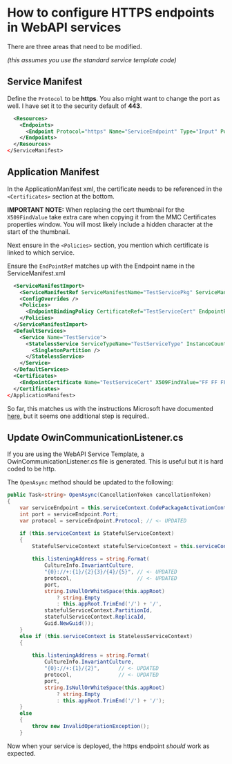 # How to configure HTTPS endpoints in WebAPI services

There are three areas that need to be modified.

_(this assumes you use the standard service template code)_

## Service Manifest

Define the `Protocol` to be **https**. You also might want to change the port as well. I have set it to the security default of **443**.

```xml
  <Resources>
    <Endpoints>
      <Endpoint Protocol="https" Name="ServiceEndpoint" Type="Input" Port="443" />
    </Endpoints>
  </Resources>
</ServiceManifest>
```

## Application Manifest

In the ApplicationManifest xml, the certificate needs to be referenced in the `<Certificates>` section at the bottom.

**IMPORTANT NOTE:** 
When replacing the cert thumbnail for the `X509FindValue` take extra care when copying it from the MMC Certificates properties window. You will most likely include a hidden character at the start of the thumbnail.

Next ensure in the `<Policies>` section, you mention which certificate is linked to which service. 

Ensure the `EndPointRef` matches up with the Endpoint name in the ServiceManifest.xml

```xml
  <ServiceManifestImport>
    <ServiceManifestRef ServiceManifestName="TestServicePkg" ServiceManifestVersion="1.0.0" />
    <ConfigOverrides />
    <Policies>
      <EndpointBindingPolicy CertificateRef="TestServiceCert" EndpointRef="ServiceEndpoint"/>
    </Policies>
  </ServiceManifestImport>
  <DefaultServices>
    <Service Name="TestService">
      <StatelessService ServiceTypeName="TestServiceType" InstanceCount="[TestService_InstanceCount]">
        <SingletonPartition />
      </StatelessService>
    </Service>
  </DefaultServices>
  <Certificates>
    <EndpointCertificate Name="TestServiceCert" X509FindValue="FF FF FF FF FF FF FF FF FF FF FF FF FF FF FF FF FF FF FF F0" X509StoreName="MY" />
  </Certificates>
</ApplicationManifest>
```

So far, this matches us with the instructions Microsoft have documented [here](https://docs.microsoft.com/en-us/azure/service-fabric/service-fabric-service-manifest-resources), but it seems one additional step is required.. 

## Update OwinCommunicationListener.cs

If you are using the WebAPI Service Template, a OwinCommunicationListener.cs file is generated. This is useful but it is hard coded to be http.

The `OpenAsync` method should be updated to the following:

```csharp
public Task<string> OpenAsync(CancellationToken cancellationToken)
{
    var serviceEndpoint = this.serviceContext.CodePackageActivationContext.GetEndpoint(this.endpointName);
    int port = serviceEndpoint.Port;
    var protocol = serviceEndpoint.Protocol; // <- UPDATED

    if (this.serviceContext is StatefulServiceContext)
    {
        StatefulServiceContext statefulServiceContext = this.serviceContext as StatefulServiceContext;
        
        this.listeningAddress = string.Format(
            CultureInfo.InvariantCulture,
            "{0}://+:{1}/{2}{3}/{4}/{5}", // <- UPDATED
            protocol,                     // <- UPDATED
            port,
            string.IsNullOrWhiteSpace(this.appRoot)
                ? string.Empty
                : this.appRoot.TrimEnd('/') + '/',
            statefulServiceContext.PartitionId,
            statefulServiceContext.ReplicaId,
            Guid.NewGuid());
    }
    else if (this.serviceContext is StatelessServiceContext)
    {
        
        this.listeningAddress = string.Format(
            CultureInfo.InvariantCulture,
            "{0}://+:{1}/{2}",      // <- UPDATED
            protocol,               // <- UPDATED
            port,
            string.IsNullOrWhiteSpace(this.appRoot)
                ? string.Empty
                : this.appRoot.TrimEnd('/') + '/');
    }
    else
    {
        throw new InvalidOperationException();
    }
```

Now when your service is deployed, the https endpoint _should_ work as expected.
